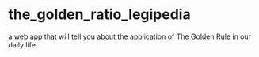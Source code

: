 # the_golden_ratio_legipedia
a web app that will tell you about the application of The Golden Rule in our daily life

